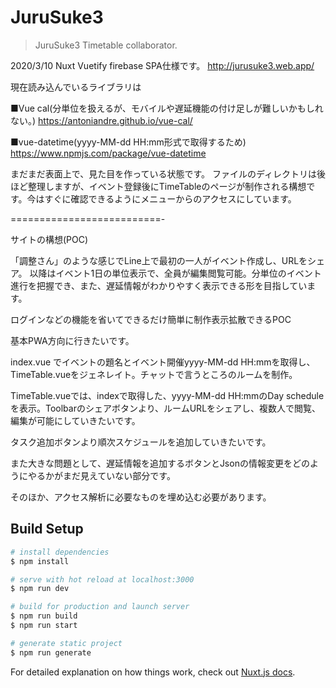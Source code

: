 # JuruSuke3

> JuruSuke3 Timetable collaborator. 


2020/3/10 
Nuxt Vuetify firebase SPA仕様です。
http://jurusuke3.web.app/


現在読み込んでいるライブラリは

■Vue cal(分単位を扱えるが、モバイルや遅延機能の付け足しが難しいかもしれない。)
https://antoniandre.github.io/vue-cal/

■vue-datetime(yyyy-MM-dd HH:mm形式で取得するため)
https://www.npmjs.com/package/vue-datetime


まだまだ表面上で、見た目を作っている状態です。
ファイルのディレクトリは後ほど整理しますが、イベント登録後にTimeTableのページが制作される構想です。今はすぐに確認できるようにメニューからのアクセスにしています。


==========================-

サイトの構想(POC)

「調整さん」のような感じでLine上で最初の一人がイベント作成し、URLをシェア。
以降はイベント1日の単位表示で、全員が編集閲覧可能。分単位のイベント進行を把握でき、また、遅延情報がわかりやすく表示できる形を目指しています。


ログインなどの機能を省いてできるだけ簡単に制作表示拡散できるPOC



基本PWA方向に行きたいです。

index.vue でイベントの題名とイベント開催yyyy-MM-dd HH:mmを取得し、TimeTable.vueをジェネレイト。チャットで言うところのルームを制作。



TimeTable.vueでは、indexで取得した、yyyy-MM-dd HH:mmのDay scheduleを表示。Toolbarのシェアボタンより、ルームURLをシェアし、複数人で閲覧、編集が可能にしていきたいです。


タスク追加ボタンより順次スケジュールを追加していきたいです。

また大きな問題として、遅延情報を追加するボタンとJsonの情報変更をどのようにやるかがまだ見えていない部分です。

そのほか、アクセス解析に必要なものを埋め込む必要があります。

## Build Setup

``` bash
# install dependencies
$ npm install

# serve with hot reload at localhost:3000
$ npm run dev

# build for production and launch server
$ npm run build
$ npm run start

# generate static project
$ npm run generate
```

For detailed explanation on how things work, check out [Nuxt.js docs](https://nuxtjs.org).
